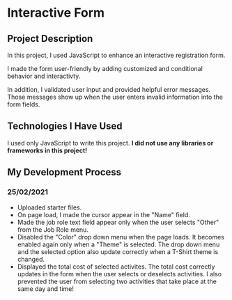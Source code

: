 # Interactive Form
 
## Project Description

In this project, I used JavaScript to enhance an interactive registration form.

I made the form user-friendly by adding customized and conditional behavior and interactivty.

In addition, I validated user input and provided helpful error messages. Those messages show up when the user enters invalid information into the form fields.

## Technologies I Have Used

I used only JavaScript to write this project.
**I did not use any libraries or frameworks in this project!**

## My Development Process

### 25/02/2021

- Uploaded starter files.
- On page load, I made the cursor appear in the "Name" field.
- Made the job role text field appear only when the user selects "Other" from the Job Role menu.
- Disabled the "Color" drop down menu when the page loads. It becomes enabled again only when a "Theme" is selected. The drop down menu and the selected option also update correctly when a T-Shirt theme is changed.
- Displayed the total cost of selected activites. The total cost correctly updates in the form when the user selects or deselects activities. I also prevented the user from selecting two activities that take place at the same day and time!